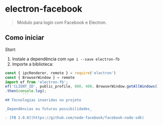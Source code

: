 # electron-facebook

> Módulo para login com Facebook e Electron.

## Como iniciar

_Start:_

1. Instale a dependência com `npm i --save electron-fb`
2. Importe a biblioteca:
````javascript
const { ipcRenderer, remote } = require('electron')
const { BrowserWindow } = remote
import ef from 'electron-fb';
ef('CLIENT_ID', public_profile, 800, 400, BrowserWindow.getAllWindows().filter((e)=>e.id==1))
.then(console.log);
        ```
## Tecnologias inseridas no projeto

_Dependências ou futuras possibilidades_

- [FB 2.0.0](https://github.com/node-facebook/facebook-node-sdk)